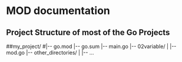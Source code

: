 # MOD documentation

## Project Structure of most of the Go Projects

##my_project/
#|-- go.mod
|-- go.sum
|-- main.go
|-- 02variable/
| |-- mod.go
|-- other_directories/
| |-- ...
